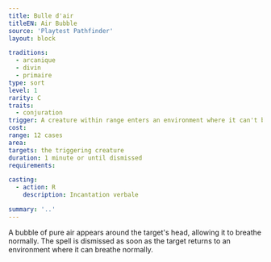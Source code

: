 ```yaml
---
title: Bulle d'air
titleEN: Air Bubble
source: 'Playtest Pathfinder'
layout: block

traditions:
  - arcanique
  - divin
  - primaire
type: sort
level: 1
rarity: C
traits:
  - conjuration
trigger: A creature within range enters an environment where it can't breathe
cost: 
range: 12 cases
area: 
targets: the triggering creature
duration: 1 minute or until dismissed
requirements: 

casting:
  - action: R
    description: Incantation verbale

summary: '..'
---
```

A bubble of pure air appears around the target's head, allowing it to breathe normally. The spell is dismissed as soon as the target returns to an environment where it can breathe normally.